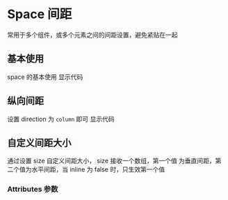 # Space 间距

常用于多个组件，或多个元素之间的间距设置，避免紧贴在一起

## 基本使用

space 的基本使用
显示代码

<preview components="space" demoName="demo1"><Demo1/></preview>

## 纵向间距

设置 direction 为 `column` 即可
显示代码

<preview components="space" demoName="demo2"><Demo2/></preview>

## 自定义间距大小

通过设置 size 自定义间距大小， size 接收一个数组，第一个值 为垂直间距，第二个值为水平间距，当 inline 为 false 时，只生效第一个值

<preview components="space" demoName="demo3"><Demo3/></preview>

### Attributes 参数

<ec-table :options="options"></ec-table>

<script setup>
    import Demo1 from './Demo1.vue'
    import Demo2 from './Demo2.vue'
    import Demo3 from './Demo3.vue'

import { reactive } from "vue";
const state = reactive({
  options: {
    fileds: [
      { field: "attr", title: "参数", align: "center" },
      { field: "type", title: "类型", align: "center" },
      { field: "red", title: "说明", align: "center", width: "350px" },
      { field: "sel", title: "可选值", align: "center" },
      { field: "def", title: "默认值", align: "center" },
    ],
    datas: [
      {
        attr: "v-model",
        type: "String || Array",
        red: "下拉框绑定值，开启多选时类型为Array",
        sel: "——",
        def: "——",
      },
      {
        attr: "size",
        type: "String",
        red: "尺寸大小",
        sel: "default / small / mini",
        def: "default",
      },
      {
        attr: "placeholder",
        type: "String",
        red: "下拉框占位字符",
        sel: "——",
        def: "——",
      },
      {
        attr: "options",
        type: "Array",
        red: "下拉框数据配置，具体见下方 options API",
        sel: "——",
        def: "[]",
      },
      {
        attr: "disabled",
        type: "Boolean",
        red: "是否为禁用状态",
        sel: "true / false",
        def: "false",
      },
      {
        attr: "width",
        type: "String",
        red: "自定义宽度",
        sel: "——",
        def: "260px",
      },
      {
        attr: "height",
        type: "String",
        red: "自定义高度",
        sel: "——",
        def: "——",
      },
      {
        attr: "searchable",
        type: "Boolean",
        red: "是否开启过滤搜索",
        sel: "true / false",
        def: "false",
      },
      {
        attr: "multiple",
        type: "Boolean",
        red: "是否开启多选",
        sel: "true / false",
        def: "false",
      },
      {
        attr: "labelFiled",
        type: "String",
        red: "自定义替换lable的字段名",
        sel: "——",
        def: "label",
      },
      {
        attr: "valueFiled",
        type: "String",
        red: "自定义替换value的字段名",
        sel: "——",
        def: "value",
      },
    ],
  },
});
const { options } = state;
</script>
